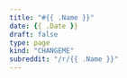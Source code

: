 ```yaml
---
title: "#{{ .Name }}"
date: {{ .Date }}
draft: false
type: page
kind: "CHANGEME"
subreddit: "/r/{{ .Name }}"
---
```

